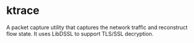# ktrace

A packet capture utility that captures the network traffic and reconstruct flow state. It uses LibDSSL to support TLS/SSL decryption.

